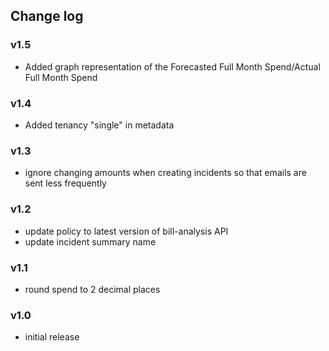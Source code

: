 ## Change log

### v1.5

- Added graph representation of the Forecasted Full Month Spend/Actual Full Month Spend

### v1.4

- Added tenancy "single" in metadata

### v1.3

- ignore changing amounts when creating incidents so that emails are sent less frequently

### v1.2

- update policy to latest version of bill-analysis API
- update incident summary name

### v1.1

- round spend to 2 decimal places

### v1.0

- initial release